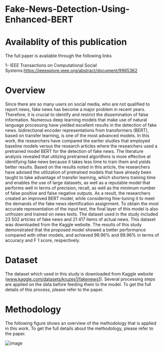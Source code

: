 # Fake-News-Detection-Using-Enhanced-BERT

# Availablity of this publication

The full paper is available through the following links

1- IEEE Transactions on Computational Social Systems:https://ieeexplore.ieee.org/abstract/document/9965362

# Overview

Since there are so many users on social media, who are not qualified to report news, fake news has become a major problem in recent years. Therefore, it is crucial to identify and restrict the dissemination of false information. Numerous deep learning models that make use of natural language processing have yielded excellent results in the detection of fake news. bidirectional encoder representations from transformers (BERT), based on transfer learning, is one of the most advanced models. In this work, the researchers have compared the earlier studies that employed baseline models versus the research articles where the researchers used a pretrained model BERT for the detection of fake news. The literature analysis revealed that utilizing pretrained algorithms is more effective at identifying fake news because it takes less time to train them and yields better results. Based on the results noted in this article, the researchers have advised the utilization of pretrained models that have already been taught to take advantage of transfer learning, which shortens training time and enables the use of large datasets, as well as a reputable model that performs well in terms of precision, recall, as well as the minimum number of false positive and false negative outputs. As a result, the researchers created an improved BERT model, while considering fine-tuning it to meet the demands of the fake news identification assignment. To obtain the most accurate representation of the input text, the final layer of this model is also unfrozen and trained on news texts. The dataset used in the study included 23 502 articles of fake news and 21 417 items of actual news. This dataset was downloaded from the Kaggle website. The results of this study demonstrated that the proposed model showed a better performance compared with other models, and achieved 99.96% and 99.96% in terms of accuracy and F 1 score, respectively.

# Dataset

The dataset which used in this study is downloaded from Kaggle website (www.kaggle.com/datasets/kruzes1/fakenews1). Several processing steps are applied on the data before feeding them to the model. To get the full details of this process, please refer to the paper.

# Methodology

The following figure shows an overview of the methodology that is applied in this work. To get the full details about the methodology, please refer to the paper.

![image](https://user-images.githubusercontent.com/120778517/208239032-91c06d41-c854-4806-9573-eb10ec308849.png)
